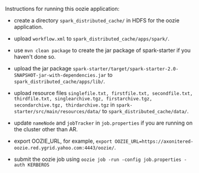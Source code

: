 Instructions for running this oozie application:

- create a directory `spark_distributed_cache/` in HDFS for the oozie application.

- upload `workflow.xml` to `spark_distributed_cache/apps/spark/`.

- use `mvn clean package` to create the jar package of spark-starter if you haven't done so.

- upload the jar package `spark-starter/target/spark-starter-2.0-SNAPSHOT-jar-with-dependencies.jar` to `spark_distributed_cache/apps/lib/`.

- upload resource files `singlefile.txt, firstfile.txt, secondfile.txt, thirdfile.txt, singlearchive.tgz, firstarchive.tgz, secondarchive.tgz, thirdarchive.tgz` in `spark-starter/src/main/resources/data/` to `spark_distributed_cache/data/`.

- update `nameNode` and `jobTracker` in `job.properties` if you are running on the cluster other than AR.

- export OOZIE_URL, for example, `export OOZIE_URL=https://axonitered-oozie.red.ygrid.yahoo.com:4443/oozie/`.

- submit the oozie job using `oozie job -run -config job.properties -auth KERBEROS`
